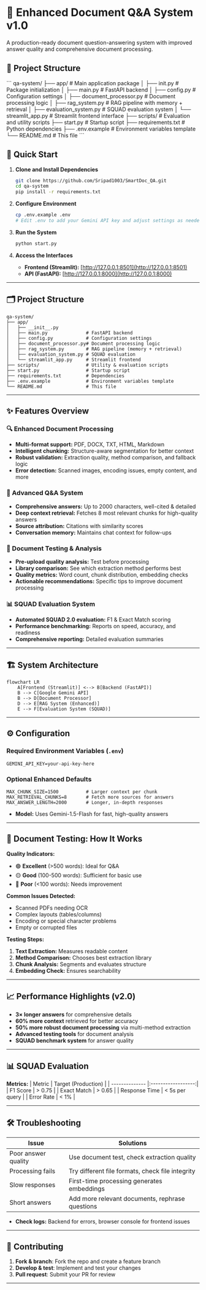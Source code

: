 # 📄 Enhanced Document Q&A System v1.0

A production-ready document question-answering system with improved answer quality and comprehensive document processing.

## 📁 Project Structure

\`\`\`
qa-system/
├── app/ # Main application package
│ ├── init.py # Package initialization
│ ├── main.py # FastAPI backend
│ ├── config.py # Configuration settings
│ ├── document_processor.py # Document processing logic
│ ├── rag_system.py # RAG pipeline with memory + retrieval
│ ├── evaluation_system.py # SQUAD evaluation system
│ └── streamlit_app.py # Streamlit frontend interface
├── scripts/ # Evaluation and utility scripts
├── start.py # Startup script
├── requirements.txt # Python dependencies
├── .env.example # Environment variables template
└── README.md # This file
\`\`\`

## 🚀 Quick Start

1. **Clone and Install Dependencies**
    ```bash
    git clone https://github.com/Sripad1003/SmartDoc_QA.git
    cd qa-system
    pip install -r requirements.txt
    ```

2. **Configure Environment**
    ```bash
    cp .env.example .env
    # Edit .env to add your Gemini API key and adjust settings as needed
    ```

3. **Run the System**
    ```bash
    python start.py
    ```

4. **Access the Interfaces**
    - **Frontend (Streamlit):** [http://127.0.0.1:8501](http://127.0.0.1:8501)
    - **API (FastAPI):** [http://127.0.0.1:8000](http://127.0.0.1:8000)

---

## 🗂️ Project Structure

```
qa-system/
├── app/
│   ├── __init__.py
│   ├── main.py              # FastAPI backend
│   ├── config.py            # Configuration settings
│   ├── document_processor.py# Document processing logic
│   ├── rag_system.py        # RAG pipeline (memory + retrieval)
│   ├── evaluation_system.py # SQUAD evaluation
│   └── streamlit_app.py     # Streamlit frontend
├── scripts/                 # Utility & evaluation scripts
├── start.py                 # Startup script
├── requirements.txt         # Dependencies
├── .env.example             # Environment variables template
└── README.md                # This file
```

---

## ✨ Features Overview

### 🔍 Enhanced Document Processing
- **Multi-format support:** PDF, DOCX, TXT, HTML, Markdown
- **Intelligent chunking:** Structure-aware segmentation for better context
- **Robust validation:** Extraction quality, method comparison, and fallback logic
- **Error detection:** Scanned images, encoding issues, empty content, and more

### 🤖 Advanced Q&A System
- **Comprehensive answers:** Up to 2000 characters, well-cited & detailed
- **Deep context retrieval:** Fetches 8 most relevant chunks for high-quality answers
- **Source attribution:** Citations with similarity scores
- **Conversation memory:** Maintains chat context for follow-ups

### 🧪 Document Testing & Analysis
- **Pre-upload quality analysis:** Test before processing
- **Library comparison:** See which extraction method performs best
- **Quality metrics:** Word count, chunk distribution, embedding checks
- **Actionable recommendations:** Specific tips to improve document processing

### 📊 SQUAD Evaluation System
- **Automated SQUAD 2.0 evaluation:** F1 & Exact Match scoring
- **Performance benchmarking:** Reports on speed, accuracy, and readiness
- **Comprehensive reporting:** Detailed evaluation summaries

---

## 🏗️ System Architecture

```
flowchart LR
    A[Frontend (Streamlit)] <--> B[Backend (FastAPI)]
    B --> C[Google Gemini API]
    B --> D[Document Processor]
    D --> E[RAG System (Enhanced)]
    E --> F[Evaluation System (SQUAD)]
```

---

## ⚙️ Configuration

### Required Environment Variables (`.env`)
```
GEMINI_API_KEY=your-api-key-here
```

### Optional Enhanced Defaults
```
MAX_CHUNK_SIZE=1500          # Larger context per chunk
MAX_RETRIEVAL_CHUNKS=8       # Fetch more sources for answers 
MAX_ANSWER_LENGTH=2000       # Longer, in-depth responses
```

- **Model:** Uses Gemini-1.5-Flash for fast, high-quality answers

---

## 🧪 Document Testing: How It Works

**Quality Indicators:**
- 🟢 **Excellent** (>500 words): Ideal for Q&A
- 🟡 **Good** (100-500 words): Sufficient for basic use
- 🔴 **Poor** (<100 words): Needs improvement

**Common Issues Detected:**
- Scanned PDFs needing OCR
- Complex layouts (tables/columns)
- Encoding or special character problems
- Empty or corrupted files

**Testing Steps:**
1. **Text Extraction:** Measures readable content
2. **Method Comparison:** Chooses best extraction library
3. **Chunk Analysis:** Segments and evaluates structure
4. **Embedding Check:** Ensures searchability

---

## 📈 Performance Highlights (v2.0)

- **3× longer answers** for comprehensive details
- **60% more context** retrieved for better accuracy
- **50% more robust document processing** via multi-method extraction
- **Advanced testing tools** for document analysis
- **SQUAD benchmark system** for answer quality

---

## 📊 SQUAD Evaluation

**Metrics:**
| Metric         | Target (Production) |
| -------------- |:------------------:|
| F1 Score       | > 0.75             |
| Exact Match    | > 0.65             |
| Response Time  | < 5s per query     |
| Error Rate     | < 1%               |

---

## 🛠️ Troubleshooting

| Issue                | Solutions                                           |
|----------------------|----------------------------------------------------|
| Poor answer quality  | Use document test, check extraction quality        |
| Processing fails     | Try different file formats, check file integrity   |
| Slow responses       | First-time processing generates embeddings         |
| Short answers        | Add more relevant documents, rephrase questions    |

- **Check logs:** Backend for errors, browser console for frontend issues

---

## 🤝 Contributing

1. **Fork & branch**: Fork the repo and create a feature branch
2. **Develop & test**: Implement and test your changes
3. **Pull request**: Submit your PR for review

---
